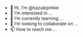- 👋 Hi, I’m @hazukipinkie
- 👀 I’m interested in ...
- 🌱 I’m currently learning ...
- 💞️ I’m looking to collaborate on ...
- 📫 How to reach me ...

<!---
hazukipinkie/hazukipinkie is a ✨ special ✨ repository because its `README.md` (this file) appears on your GitHub profile.
You can click the Preview link to take a look at your changes.
--->
